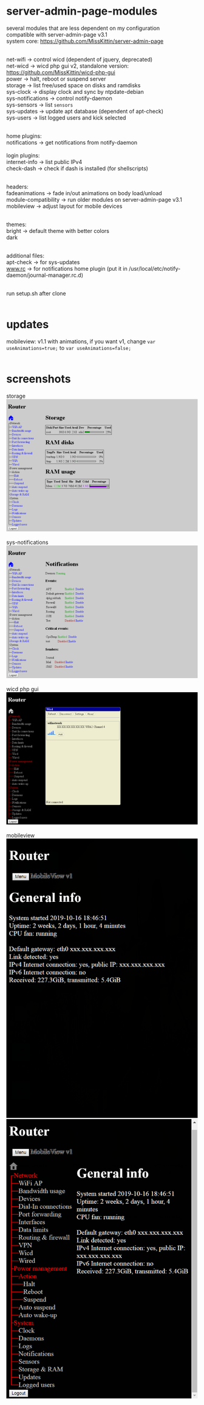 # server-admin-page-modules
several modules that are less dependent on my configuration<br>
compatible with server-admin-page v3.1<br>
system core: https://github.com/MissKittin/server-admin-page<br><br>

net-wifi -> control wicd (dependent of jquery, deprecated)<br>
net-wicd -> wicd php gui v2, standalone version: https://github.com/MissKittin/wicd-php-gui<br>
power -> halt, reboot or suspend server<br>
storage -> list free/used space on disks and ramdisks<br>
sys-clock -> display clock and sync by ntpdate-debian<br>
sys-notifications -> control notify-daemon<br>
sys-sensors -> list `sensors`<br>
sys-updates -> update apt database (dependent of apt-check)<br>
sys-users -> list logged users and kick selected<br><br>

home plugins:<br>
notifications -> get notifications from notify-daemon<br><br>
login plugins:<br>
internet-info -> list public IPv4<br>
check-dash -> check if dash is installed (for shellscripts)<br><br>

headers:<br>
fadeanimations -> fade in/out animations on body load/unload<br>
module-compatibility -> run older modules on server-admin-page v3.1<br>
mobileview -> adjust layout for mobile devices<br><br>

themes:<br>
bright -> default theme with better colors<br>
dark<br><br>

additional files:<br>
apt-check -> for sys-updates<br>
www.rc -> for notifications home plugin (put it in /usr/local/etc/notify-daemon/journal-manager.rc.d)<br><br>

run setup.sh after clone<br><br>

# updates
mobileview: v1.1 with animations, if you want v1, change `var useAnimations=true;` to `var useAnimations=false;`<br><br>

# screenshots
storage<br>
![storage](https://github.com/MissKittin/server-admin-page-modules/blob/master/storage.png)<br><br>
sys-notifications<br>
![notifications](https://github.com/MissKittin/server-admin-page-modules/blob/master/sys-notifications.png)<br><br>
wicd php gui<br>
![wicd](https://raw.githubusercontent.com/MissKittin/server-admin-page-modules/master/net-wicd.png)<br><br>
mobileview<br>
![mobileview1](https://raw.githubusercontent.com/MissKittin/server-admin-page-modules/master/preview_mobileview1.png)
![mobileview2](https://raw.githubusercontent.com/MissKittin/server-admin-page-modules/master/preview_mobileview2.png)

